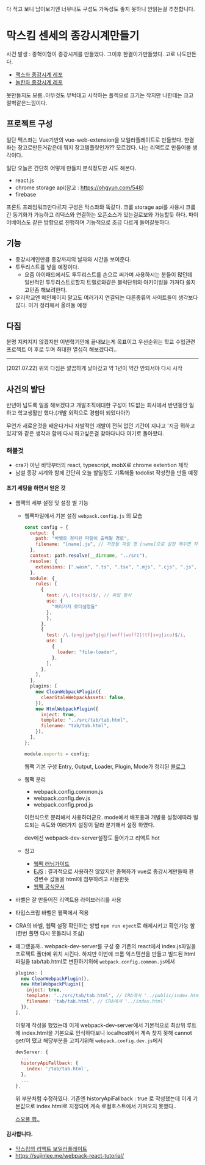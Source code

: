 다 적고 보니 남이보기엔 너무나도 구성도 가독성도 좋지 못하니 안읽는걸 추천합니다.

# 막스킴 센세의 종강시계만들기

사건 발생 : 종혁이형이 종강시계를 만들었다. 그이후 한결이가만들었다. 고로 나도만든다.

- [맥스좌 종강시계 레포](https://github.com/MaxKim-J/HUFS-Semester-Clock-Extension)
- [늘한좌 종강시계 레포](https://github.com/Neulhan/HYClock)

못만들지도 모름..아무것도 무턱대고 시작하는 플젝으로 크기는 작지만 나한테는 크고 절벽같은느낌이다.

## 프로젝트 구성

일단 맥스좌는 Vue기반의 vue-web-extension을 보일러플레이트로 만들었다. 한결좌는 장고로만든거같은데 뭐지 장고템플릿인가?? 모르겠다. 나는 리액트로 만들어볼 생각이다.

일단 오늘은 간단히 어떻게 만들지 분석정도만 시도 해본다.

- react.js
- chrome storage api(참고 : https://ohgyun.com/548)
- firebase

프론트 프레임워크만다르지 구성은 막스좌와 똑같다. 크롬 storage api를 사용시 크롬간 동기화가 가능하고 리덕스와 연결하는 오픈소스가 있는걸로보와 가능할듯 하다. 파이어베이스도 같은 방향으로 진행하며 기능적으로 조금 다르게 들어갈듯하다.

## 기능

- 종강시계인만큼 종강까지의 날자와 시간을 보여준다.
- 투두리스트를 넣을 예정이다.
  - 요즘 아이패드에서도 투두리스트를 손으로 써가며 사용하시는 분들이 많던데 일반적인 투두리스트로할지 트렐로와같은 블럭단위의 아키이빙을 가져다 쓸지 고민좀 해보려한다.
- 우리학교엔 메인페이지 말고도 여러가지 연결되는 다른종류의 사이트들이 생각보다 많다. 이거 정리해서 올려둘 예정

## 다짐

분명 지켜지지 않겠지만 이번학기안에 끝내보는게 목표이고 우선순위는 학교 수업관련 프로젝트 이 후로 두며 최대한 열심히 해보겠다리..

---

(2021.07.22) 위의 다짐은 깔끔하게 날아갔고 약 1년이 약간 안되서야 다시 시작

## 사건의 발단

반년이 넘도록 일을 해보겠다고 개발조직에대한 구성이 1도없는 회사에서 반년동안 일하고 학교생활만 했다.(개발 외적으로 경험이 되었다아?)

무언가 새로운것을 배운다거나 자발적인 개발이 전혀 없던 기간이 지나고 '지금 뭐하고있지'와 같은 생각과 함께 다시 하고싶은걸 찾아다니다 여기로 돌아왔다.

### 해볼것

- cra가 아닌 바닥부터의 react, typescript, mobX로 chrome extention 제작
- 남설 종강 시계와 함께 간단히 오늘 할일정도 기록해둘 todolist 작성란을 만들 예정

#### 초기 세팅을 하면서 얻은 것

- 웹팩의 세부 설정 및 설정 별 기능

  - 웹팩파일에서 기본 설정 `webpack.config.js` 의 모습

    ```javascript
    const config = {
      output: {
        path: "바벨로 정리된 파일이 출력될 경로",
        filename: "[name].js", // 저장될 파일 명 [name]으로 설정 해두면 작성했던 파일 이름을 그대로 가져옴
      },
      context: path.resolve(__dirname, "../src"),
      resolve: {
        extensions: [".wasm", ".ts", ".tsx", ".mjs", ".cjs", ".js", ".json"], // import해올 때 확장자명 생략 가능
      },
      module: {
        rules: [
          {
            test: /\.(ts|tsx)$/, // 파일 형식
            use: {
              "여러가지 로더설정들"
            },
            },
          },
          {
            test: /\.(png|jpe?g|gif|woff|woff2|ttf|svg|ico)$/i,
            use: [
              {
                loader: "file-loader",
              },
            ],
          },
        ],
      },
      plugins: [
        new CleanWebpackPlugin({
          cleanStaleWebpackAssets: false,
        }),
        new HtmlWebpackPlugin({
          inject: true,
          template: "../src/tab/tab.html",
          filename: "tab/tab.html",
        }),
      ],
    };

    module.exports = config;
    ```

    웹팩 기본 구성 Entry, Output, Loader, Plugin, Mode가 정리된 [블로그](https://velog.io/@hih0327/Webpack-%EA%B8%B0%EC%B4%88)

  - 웹팩 분리

    - webpack.config.common.js
    - webpack.config.dev.js
    - webpack.config.prod.js

    이런식으로 분리해서 사용하더군요. mode에서 배포용과 개발용 설정에따라 빌드되는 속도와 여러가지 설정이 달라 분기해서 설정 하였다.

    dev에선 webpack-dev-server설정도 들어가고 리액트 hot

  - 참고
    - [웹팩 러닝가이드](https://yamoo9.gitbook.io/webpack/webpack/webpack-plugins/manage-env-variables)
    - [EJS](https://ejs.co/) : 결과적으로 사용하진 않았지만 종혁좌가 vue로 종강시계만들때 환경변수 값들을 html에 첨부하려고 사용한듯
    - [웹팩 공식문서](https://webpack.js.org)

- 바벨은 잘 만들어진 리액트용 라이브러리를 사용
- 타입스크립 바벨은 웹팩에서 적용
- CRA의 바벨, 웹팩 설정 확인하는 방법
  `npm run eject`로 해제시키고 확인가능 함 (한번 풀면 다시 못돌리니 조심)
- 왜그랬을까..
  webpack-dev-server를 구성 중 기존의 react에서 index.js파일을 프로젝트 폴더에 위치 시킨다. 하지만 이번에 크롬 익스텐션을 만들고 빌드된 html파일을 tab/tab.html로 변환하기위해 `webpack.config.common.js`에서

  ```javascript
  plugins: [
    new CleanWebpackPlugin(),
    new HtmlWebpackPlugin({
      inject: true,
      template: '../src/tab/tab.html', // CRA에서 '../public/index.html'
      filename: 'tab/tab.html', // CRA에서 '../index.html'
    }),
  ],
  ```

  이렇게 작성을 했었는데 이게 webpack-dev-server에서 기본적으로 최상위 루트에 index.html을 기본으로 인식하다보니 localhost에서 계속 찾지 못해 cannot get/이 떴고 해당부분을 고치기위해 `webpack.config.dev.js`에서

  ```javascript
  devServer: {
    ...
    historyApiFallback: {
      index: '/tab/tab.html',
    },
    ...
  },
  ```

  위 부분처럼 수정하였다. 기존엔 historyApiFallback : true 로 작성했는데 이게 기본값으로 index.html로 지정되어 계속 로컬호스트에서 가져오지 못했다..

  [스오플 햄..](https://stackoverflow.com/questions/31945763/how-to-tell-webpack-dev-server-to-serve-index-html-for-any-route)

#### 감사합니다.

- [막스킴의 리액트 보일러플레이트](https://github.com/MaxKim-J/react-boilerplate)
- https://sujinlee.me/webpack-react-tutorial/
